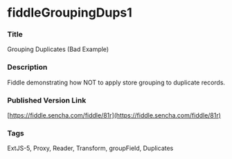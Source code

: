 fiddleGroupingDups1
======

### Title
Grouping Duplicates (Bad Example)

### Description
Fiddle demonstrating how NOT to apply store grouping to duplicate records.

### Published Version Link
[https://fiddle.sencha.com/fiddle/81r](https://fiddle.sencha.com/fiddle/81r)

### Tags
ExtJS-5, Proxy, Reader, Transform, groupField, Duplicates





 
